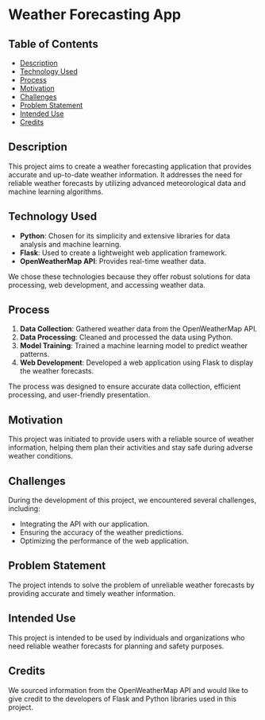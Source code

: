# Weather Forecasting App

## Table of Contents
- [Description](#description)
- [Technology Used](#technology-used)
- [Process](#process)
- [Motivation](#motivation)
- [Challenges](#challenges)
- [Problem Statement](#problem-statement)
- [Intended Use](#intended-use)
- [Credits](#credits)

## Description
This project aims to create a weather forecasting application that provides accurate and up-to-date weather information. It addresses the need for reliable weather forecasts by utilizing advanced meteorological data and machine learning algorithms.

## Technology Used
- **Python**: Chosen for its simplicity and extensive libraries for data analysis and machine learning.
- **Flask**: Used to create a lightweight web application framework.
- **OpenWeatherMap API**: Provides real-time weather data.

We chose these technologies because they offer robust solutions for data processing, web development, and accessing weather data.

## Process
1. **Data Collection**: Gathered weather data from the OpenWeatherMap API.
2. **Data Processing**: Cleaned and processed the data using Python.
3. **Model Training**: Trained a machine learning model to predict weather patterns.
4. **Web Development**: Developed a web application using Flask to display the weather forecasts.

The process was designed to ensure accurate data collection, efficient processing, and user-friendly presentation.

## Motivation
This project was initiated to provide users with a reliable source of weather information, helping them plan their activities and stay safe during adverse weather conditions.

## Challenges
During the development of this project, we encountered several challenges, including:
- Integrating the API with our application.
- Ensuring the accuracy of the weather predictions.
- Optimizing the performance of the web application.

## Problem Statement
The project intends to solve the problem of unreliable weather forecasts by providing accurate and timely weather information.

## Intended Use
This project is intended to be used by individuals and organizations who need reliable weather forecasts for planning and safety purposes.

## Credits
We sourced information from the OpenWeatherMap API and would like to give credit to the developers of Flask and Python libraries used in this project.

